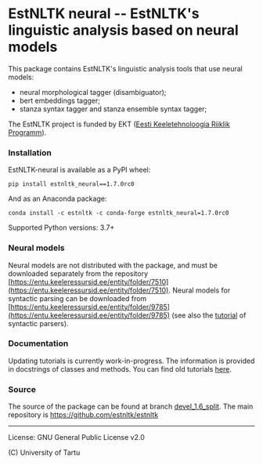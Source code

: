 EstNLTK neural -- EstNLTK's linguistic analysis based on neural models
===========================================================================

This package contains EstNLTK's linguistic analysis tools that use neural models:

* neural morphological tagger (disambiguator);
* bert embeddings tagger;
* stanza syntax tagger and stanza ensemble syntax tagger;

The EstNLTK project is funded by EKT ([Eesti Keeletehnoloogia Riiklik Programm](https://www.keeletehnoloogia.ee/)).

### Installation

EstNLTK-neural is available as a PyPI wheel:  

```
pip install estnltk_neural==1.7.0rc0
```

And as an Anaconda package:

```
conda install -c estnltk -c conda-forge estnltk_neural=1.7.0rc0
```

Supported Python versions: 3.7+

### Neural models

Neural models are not distributed with the package, and must be downloaded separately from the repository [https://entu.keeleressursid.ee/entity/folder/7510](https://entu.keeleressursid.ee/entity/folder/7510). 
Neural models for syntactic parsing can be downloaded from [https://entu.keeleressursid.ee/entity/folder/9785](https://entu.keeleressursid.ee/entity/folder/9785) (see also the [tutorial](https://github.com/estnltk/estnltk/blob/version_1.6/tutorials/syntax/syntax.ipynb) of syntactic parsers).

### Documentation

Updating tutorials is currently work-in-progress. 
The information is provided in docstrings of classes and methods.
You can find old tutorials [here](https://github.com/estnltk/estnltk/tree/version_1.6/tutorials).

### Source

The source of the package can be found at branch [devel\_1.6\_split](https://github.com/estnltk/estnltk/tree/devel_1.6_split/estnltk_neural).
The main repository is  https://github.com/estnltk/estnltk

---

License: GNU General Public License v2.0

(C) University of Tartu  